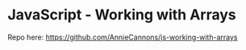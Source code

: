 # JavaScript - Working with Arrays

Repo here: https://github.com/AnnieCannons/js-working-with-arrays